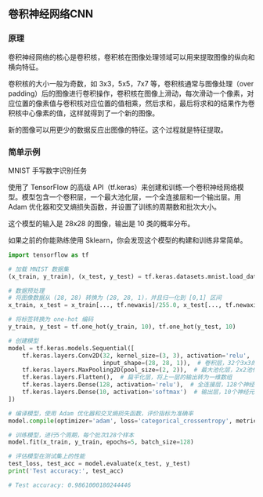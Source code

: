 ## 卷积神经网络CNN

### 原理

卷积神经网络的核心是卷积核，卷积核在图像处理领域可以用来提取图像的纵向和横向特征。

卷积核的大小一般为奇数，如 3x3，5x5，7x7 等，卷积核通常与图像处理（over padding）后的图像进行卷积操作，卷积核在图像上滑动，每次滑动一个像素，对应位置的像素值与卷积核对应位置的值相乘，然后求和，最后将求和的结果作为卷积核中心像素的值，这样就得到了一个新的图像。

新的图像可以用更少的数据反应出图像的特征。这个过程就是特征提取。

### 简单示例

MNIST 手写数字识别任务

使用了 TensorFlow 的高级 API（tf.keras）来创建和训练一个卷积神经网络模型。模型包含一个卷积层，一个最大池化层，一个全连接层和一个输出层。用 Adam 优化器和交叉熵损失函数，并设置了训练的周期数和批次大小。

这个模型的输入是 28x28 的图像，输出是 10 类的概率分布。

如果之前的你能熟练使用 Sklearn，你会发现这个模型的构建和训练非常简单。

```python showLineNumbers
import tensorflow as tf

# 加载 MNIST 数据集
(x_train, y_train), (x_test, y_test) = tf.keras.datasets.mnist.load_data()

# 数据预处理
# 将图像数据从 (28, 28) 转换为 (28, 28, 1)，并且归一化到 [0,1] 区间
x_train, x_test = x_train[..., tf.newaxis]/255.0, x_test[..., tf.newaxis]/255.0

# 将标签转换为 one-hot 编码
y_train, y_test = tf.one_hot(y_train, 10), tf.one_hot(y_test, 10)

# 创建模型
model = tf.keras.models.Sequential([
    tf.keras.layers.Conv2D(32, kernel_size=(3, 3), activation='relu',
                           input_shape=(28, 28, 1)),  # 卷积层，32个3x3的卷积核
    tf.keras.layers.MaxPooling2D(pool_size=(2, 2)),  # 最大池化层，2x2池化窗口
    tf.keras.layers.Flatten(),  # 扁平化层，将上一层的输出转为一维数组
    tf.keras.layers.Dense(128, activation='relu'),  # 全连接层，128个神经元
    tf.keras.layers.Dense(10, activation='softmax')  # 输出层，10个神经元，对应10个类别
])

# 编译模型，使用 Adam 优化器和交叉熵损失函数，评价指标为准确率
model.compile(optimizer='adam', loss='categorical_crossentropy', metrics=['accuracy'])

# 训练模型，进行5个周期，每个批次128个样本
model.fit(x_train, y_train, epochs=5, batch_size=128)

# 评估模型在测试集上的性能
test_loss, test_acc = model.evaluate(x_test, y_test)
print('Test accuracy:', test_acc)

# Test accuracy: 0.9861000180244446
```
